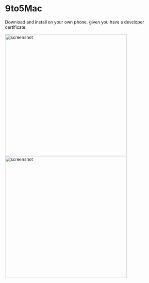<h1>9to5Mac</h1>

Download and install on your own phone, given you have a developer certificate.

<img src="https://user-images.githubusercontent.com/13894518/28353166-47666d4e-6c0f-11e7-8d2c-d3e887967b9c.PNG" alt="screenshot" width="400"/>
<img src="https://user-images.githubusercontent.com/13894518/28353171-4af89fa4-6c0f-11e7-9c43-7afa21489698.PNG" alt="screenshot" width="400"/>